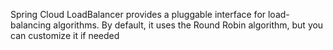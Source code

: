 Spring Cloud LoadBalancer provides a pluggable interface for load-balancing algorithms. By default, it uses the Round Robin algorithm, but you can customize it if needed
